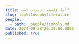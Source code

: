 ```yaml
---
title: آيا فلسفه ادبیات است?
slug: isphilosophyliterature
people:
  - path: _people/jimholy.md
date: 2024-09-28T20:30:00.000Z
published: true
---
```



